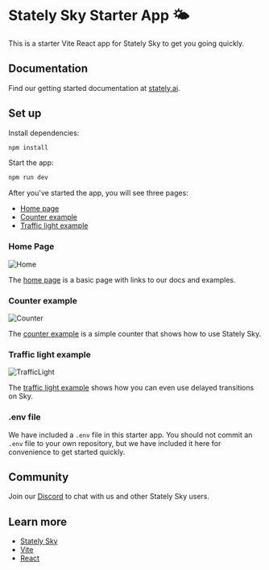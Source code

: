 # Stately Sky Starter App 🌤️

This is a starter Vite React app for Stately Sky to get you going quickly.

## Documentation

Find our getting started documentation at [stately.ai](https://stately.ai/docs/stately-sky-getting-started).

## Set up

Install dependencies:

```bash
npm install
```

Start the app:

```bash
npm run dev
```

After you've started the app, you will see three pages:

- [Home page](#home-page)
- [Counter example](#counter-example)
- [Traffic light example](#traffic-light-example)

### Home Page

![Home](https://github.com/statelyai/sky-starter-app/assets/167574/ae2e7087-89f6-43ab-b836-356d77ffe0f2)

The [home page](https://sky-starter.stately.ai/?page=home) is a basic page with links to our docs and examples.

### Counter example

![Counter](https://github.com/statelyai/sky-starter-app/assets/167574/df84babc-db59-4cf7-86a0-3b8f0090a6fb)

The [counter example](https://sky-starter.stately.ai/?page=counter) is a simple counter that shows how to use Stately Sky.

### Traffic light example

![TrafficLight](https://github.com/statelyai/sky-starter-app/assets/167574/29492de9-874b-4dc0-b8cf-598ff952303e)

The [traffic light example](https://sky-starter.stately.ai/?page=trafficlight) shows how you can even use delayed transitions on Sky.


### .env file

We have included a `.env` file in this starter app. You should not commit an `.env` file to your own repository, but we have included it here for convenience to get started quickly.

## Community

Join our [Discord](https://discord.stately.ai) to chat with us and other Stately Sky users.

## Learn more

- [Stately Sky](https://stately.ai/docs/stately-sky-getting-started)
- [Vite](https://vitejs.dev/)
- [React](https://reactjs.org/)

